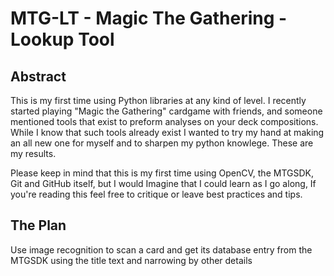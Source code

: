 MTG-LT - Magic The Gathering - Lookup Tool
=======
Abstract
-----------

This is my first time using Python libraries at any kind of level. I recently started playing "Magic the Gathering" cardgame with friends, and someone mentioned tools that exist to preform analyses on your deck compositions. While I know that such tools already exist I wanted to try my hand at making an all new one for myself and to sharpen my python knowlege. These are my results.

Please keep in mind that this is my first time using OpenCV, the MTGSDK, Git and GitHub itself, but I would Imagine that I could learn as I go along, If you're reading this feel free to critique or leave best practices and tips.

The Plan
-----------
Use image recognition to scan a card and get its database entry from the MTGSDK using the title text and narrowing by other details
